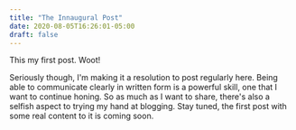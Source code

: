 ```yaml
---
title: "The Innaugural Post"
date: 2020-08-05T16:26:01-05:00
draft: false
---
```


This my first post. Woot!

Seriously though, I'm making it a resolution to post regularly here. Being able to communicate clearly in written form is a powerful skill, one that I want to continue honing. So as much as I want to share, there's also a selfish aspect to trying my hand at blogging. Stay tuned, the first post with some real content to it is coming soon.

